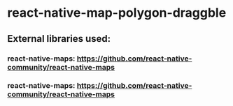 # react-native-map-polygon-draggble

## External libraries used:
### react-native-maps: https://github.com/react-native-community/react-native-maps
### react-native-maps: https://github.com/react-native-community/react-native-maps